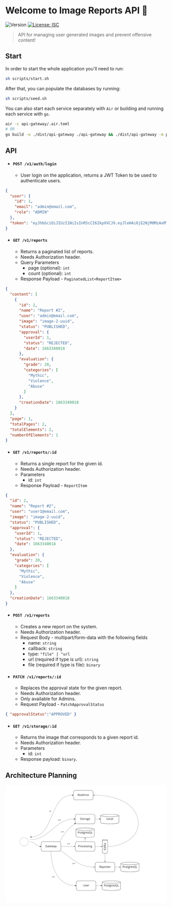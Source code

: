 # Welcome to Image Reports API 👋
![Version](https://img.shields.io/badge/version-1.0.0-blue.svg?cacheSeconds=2592000)
[![License: ISC](https://img.shields.io/badge/License-ISC-yellow.svg)](#)

> API for managing user generated images and prevent offensive content!

## Start

In order to start the whole application you'll need to run:
```sh
sh scripts/start.sh
```

After that, you can populate the databases by running:
```sh
sh scripts/seed.sh
```

You can also start each service separately with `Air` or building and running each service with `go`.

```sh
air -c api-gateway/.air.toml
# OR
go build -o ./dist/api-gateway ./api-gateway && ./dist/api-gateway -m prod
```

## API

- #### `POST /v1/auth/login`
  - User login on the application, returns a JWT Token to be used to authenticate users.

```json
{
  "user": {
    "id": 1,
    "email": "admin@email.com",
    "role": "ADMIN"
  },
  "token": "eyJhbGciOiJIUzI1NiIsInR5cCI6IkpXVCJ9.eyJleHAiOjE2NjM0MzAxMTMsImlkIjoxLCJlbWFpbCI6ImFkbWluQGVtYWlsLmNvbSIsInJvbGUiOiJBRE1JTiJ9.5wEQ4Y3C42FeYJI0jDpDrXGV0xoF-nqUSQ3l5dBi7Ek"
}
```

- #### `GET /v1/reports`
  - Returns a paginated list of reports.
  - Needs Authorization header.
  - Query Parameters
    - page (optional): `int`
    - count (optional): `int`
  - Response Payload - `PaginatedList<ReportItem>`


```json
{
  "content": [
    {
      "id": 2,
      "name": "Report #2",
      "user": "admin@email.com",
      "image": "image-2-uuid",
      "status": "PUBLISHED",
      "approval": {
        "userId": 1,
        "status": "REJECTED",
        "date": 1663340018
      },
      "evaluation": {
        "grade": 20,
        "categories": [
          "Mythic",
          "Violence",
          "Abuse"
        ]
      },
      "creationDate": 1663340018
    }
  ],
  "page": 1,
  "totalPages": 2,
  "totalElements": 2,
  "numberOfElements": 1
}
```

- #### `GET /v1/reports/:id`
  - Returns a single report for the given id.
  - Needs Authorization header.
  - Parameters
    - id: `int`
  - Response Payload - `ReportItem`

```json
{
  "id": 2,
  "name": "Report #2",
  "user": "user1@email.com",
  "image": "image-2-uuid",
  "status": "PUBLISHED",
  "approval": {
    "userId": 1,
    "status": "REJECTED",
    "date": 1663340018
  },
  "evaluation": {
    "grade": 20,
    "categories": [
      "Mythic",
      "Violence",
      "Abuse"
    ]
  },
  "creationDate": 1663340018
}
```

- #### `POST /v1/reports`
  - Creates a new report on the system.
  - Needs Authorization header.
  - Request Body - multipart/form-data with the following fields
    - name: `string`
    - callback: `string`
    - type: `"file" | "url`
    - url (required if type is url): `string`
    - file (required if type is file): `binary`

- #### `PATCH /v1/reports/:id`
  - Replaces the approval state for the given report.
  - Needs Authorization header.
  - Only available for Admins.
  - Request Payload - `PatchApprovalStatus`

```JSON
{ "approvalStatus":"APPROVED" }
```

- #### `GET /v1/storage/:id`
  - Returns the image that corresponds to a given report id.
  - Needs Authorization header.
  - Parameters
    - id: `int`
  - Response payload: `binary`.

## Architecture Planning


![Architecture Diagram](./docs/diagram.png)
